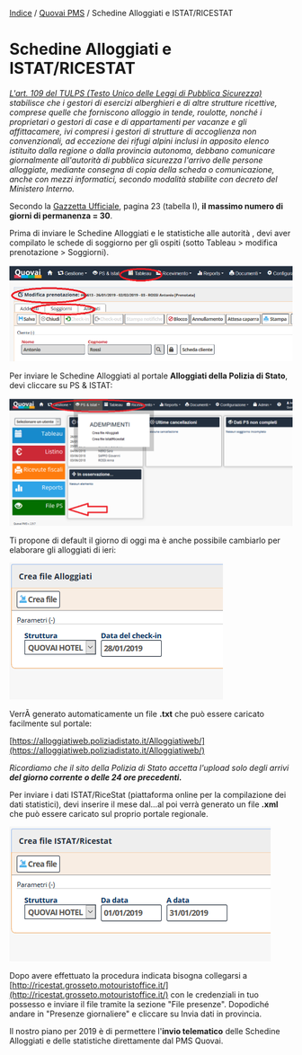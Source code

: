 
 [Indice](index.md) / [Quovai PMS](quovai-pms-it.md) / Schedine Alloggiati e ISTAT/RICESTAT

#  Schedine Alloggiati e ISTAT/RICESTAT

*[L'art. 109 del TULPS (Testo Unico delle Leggi di Pubblica Sicurezza)](https://questure.poliziadistato.it/statics/50/norme-tulps-_--cad-.pdf?lang=it) stabilisce che i gestori di esercizi alberghieri e di altre strutture ricettive, comprese quelle che forniscono alloggio in tende, roulotte, nonché i proprietari o gestori di case e di appartamenti per vacanze e gli affittacamere, ivi compresi i gestori di strutture di accoglienza non convenzionali, ad eccezione dei rifugi alpini inclusi in apposito elenco istituito dalla regione o dalla provincia autonoma, debbano comunicare giornalmente all'autorità di pubblica sicurezza l'arrivo delle persone alloggiate, mediante consegna di copia della scheda o comunicazione, anche con mezzi informatici, secondo modalità stabilite con decreto del Ministero Interno.*

Secondo la [Gazzetta Ufficiale](http://www.gazzettaufficiale.it/eli/gu/2013/01/17/14/sg/pdf), pagina 23 (tabella I), **il massimo numero di giorni di permanenza = 30**. 

Prima di inviare le Schedine Alloggiati e le statistiche alle autorità , devi aver compilato le schede di soggiorno per gli ospiti (sotto Tableau > modifica prenotazione > Soggiorni).

![](images/ps-alloggiati-istat-004.png)

Per inviare le Schedine Alloggiati al portale **Alloggiati della Polizia di Stato**, devi cliccare su PS & ISTAT:

![](images/ps-alloggiati-istat-001.png)

Ti propone di default il giorno di oggi ma è anche possibile cambiarlo per elaborare gli alloggiati di ieri:

![](images/ps-alloggiati-istat-002.png)
 
 VerrÃ  generato automaticamente un file **.txt** che può essere caricato facilmente sul portale:

[https://alloggiatiweb.poliziadistato.it/Alloggiatiweb/](https://alloggiatiweb.poliziadistato.it/Alloggiatiweb/)

*Ricordiamo che il sito della Polizia di Stato accetta l'upload solo degli arrivi **del giorno corrente o delle 24 ore precedenti.***

Per inviare i dati ISTAT/RiceStat (piattaforma online per la compilazione dei dati statistici), devi inserire il mese dal...al poi verrà generato un file **.xml** che può essere caricato sul proprio portale regionale.

![](images/ps-alloggiati-istat-003.png)

Dopo avere effettuato la procedura indicata bisogna collegarsi a  [http://ricestat.grosseto.motouristoffice.it/](http://ricestat.grosseto.motouristoffice.it/)  con le credenziali in tuo possesso e inviare il file tramite la sezione "File presenze". Dopodiché andare in "Presenze giornaliere" e cliccare su Invia dati in provincia.

Il nostro piano per 2019 è di permettere l'**invio telematico** delle Schedine Alloggiati e delle statistiche direttamente dal PMS Quovai.